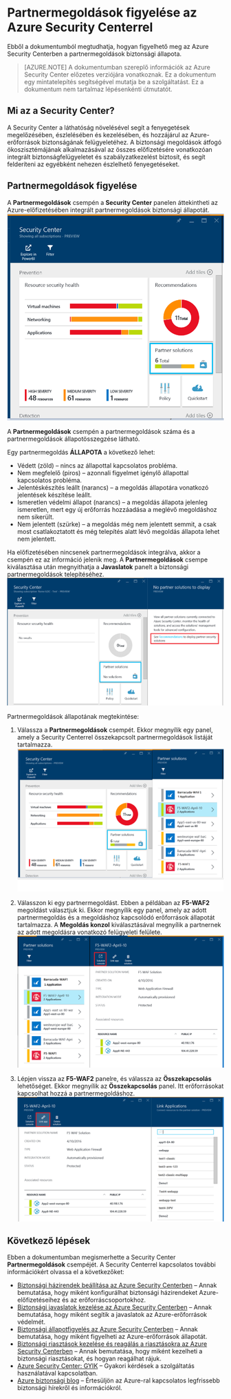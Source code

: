 <properties
   pageTitle="Partnermegoldások kezelése az Azure Security Centerben | Microsoft Azure"
   description="Ebből a dokumentumból megtudhatja, hogyan tekintheti át az Azure Security Centerben az Azure-előfizetésében integrált partnermegoldások biztonsági állapotát."
   services="security-center"
   documentationCenter="na"
   authors="TerryLanfear"
   manager="StevenPo"
   editor=""/>

<tags
   ms.service="security-center"
   ms.devlang="na"
   ms.topic="get-started-article"
   ms.tgt_pltfrm="na"
   ms.workload="na"
   ms.date="04/22/2016"
   ms.author="terrylan"/>

# Partnermegoldások figyelése az Azure Security Centerrel

Ebből a dokumentumból megtudhatja, hogyan figyelhető meg az Azure Security Centerben a partnermegoldások biztonsági állapota.

> [AZURE.NOTE] A dokumentumban szereplő információk az Azure Security Center előzetes verziójára vonatkoznak. Ez a dokumentum egy mintatelepítés segítségével mutatja be a szolgáltatást. Ez a dokumentum nem tartalmaz lépésenkénti útmutatót.

## Mi az a Security Center?
 A Security Center a láthatóság növelésével segít a fenyegetések megelőzésében, észlelésében és kezelésében, és hozzájárul az Azure-erőforrások biztonságának felügyeletéhez. A biztonsági megoldások átfogó ökoszisztémájának alkalmazásával az összes előfizetésére vonatkozóan integrált biztonságfelügyeletet és szabályzatkezelést biztosít, és segít felderíteni az egyébként nehezen észlelhető fenyegetéseket.

## Partnermegoldások figyelése

A **Partnermegoldások** csempén a **Security Center** panelen áttekintheti az Azure-előfizetésében integrált partnermegoldások biztonsági állapotát.
![Partnermegoldások csempe][1]

A **Partnermegoldások** csempén a partnermegoldások száma és a partnermegoldások állapotösszegzése látható.

Egy partnermegoldás **ÁLLAPOTA** a következő lehet:

- Védett (zöld) – nincs az állapottal kapcsolatos probléma.
- Nem megfelelő (piros) – azonnali figyelmet igénylő állapottal kapcsolatos probléma.
- Jelentéskészítés leállt (narancs) – a megoldás állapotára vonatkozó jelentések készítése leállt.
- Ismeretlen védelmi állapot (narancs) – a megoldás állapota jelenleg ismeretlen, mert egy új erőforrás hozzáadása a meglévő megoldáshoz nem sikerült.
- Nem jelentett (szürke) – a megoldás még nem jelentett semmit, a csak most csatlakoztatott és még telepítés alatt lévő megoldás állapota lehet nem jelentett.

Ha előfizetésében nincsenek partnermegoldások integrálva, akkor a csempén ez az információ jelenik meg. A **Partnermegoldások** csempe kiválasztása után megnyithatja a **Javaslatok** panelt a biztonsági partnermegoldások telepítéséhez.
![Nincsenek partnermegoldások][2]

Partnermegoldások állapotának megtekintése:

1. Válassza a **Partnermegoldások** csempét. Ekkor megnyílik egy panel, amely a Security Centerrel összekapcsolt partnermegoldások listáját tartalmazza.
![Partnermegoldások][3]

2. Válasszon ki egy partnermegoldást. Ebben a példában az **F5-WAF2** megoldást választjuk ki.  Ekkor megnyílik egy panel, amely az adott partnermegoldás és a megoldáshoz kapcsolódó erőforrások állapotát tartalmazza. A **Megoldás konzol** kiválasztásával megnyílik a partnernek az adott megoldásra vonatkozó felügyeleti felülete.
![Partnermegoldás részletei][4]

3. Lépjen vissza az **F5-WAF2** panelre, és válassza az **Összekapcsolás** lehetőséget. Ekkor megnyílik az **Összekapcsolás** panel. Itt erőforrásokat kapcsolhat hozzá a partnermegoldáshoz.
![Erőforrásokat hozzákapcsolása a partnermegoldáshoz][5]

## Következő lépések
Ebben a dokumentumban megismerhette a Security Center **Partnermegoldások** csempéjét. A Security Centerrel kapcsolatos további információkért olvassa el a következőket:

- [Biztonsági házirendek beállítása az Azure Security Centerben](security-center-policies.md) – Annak bemutatása, hogy miként konfigurálhat biztonsági házirendeket Azure-előfizetéseihez és az erőforráscsoportokhoz.
- [Biztonsági javaslatok kezelése az Azure Security Centerben](security-center-recommendations.md) – Annak bemutatása, hogy miként segítik a javaslatok az Azure-erőforrások védelmét.
- [Biztonsági állapotfigyelés az Azure Security Centerben](security-center-monitoring.md) – Annak bemutatása, hogy miként figyelheti az Azure-erőforrások állapotát.
- [Biztonsági riasztások kezelése és reagálás a riasztásokra az Azure Security Centerben](security-center-managing-and-responding-alerts.md) – Annak bemutatása, hogy miként kezelheti a biztonsági riasztásokat, és hogyan reagálhat rájuk.
- [Azure Security Center: GYIK](security-center-faq.md) – Gyakori kérdések a szolgáltatás használatával kapcsolatban.
- [Azure biztonsági blog](http://blogs.msdn.com/b/azuresecurity/) –  Értesüljön az Azure-ral kapcsolatos legfrissebb  biztonsági hírekről és információkról.

<!--Image references-->
[1]: ./media/security-center-partner-solutions/partner-solutions-tile.png
[2]: ./media/security-center-partner-solutions/no-partner-solutions-to-display.png
[3]: ./media/security-center-partner-solutions/partner-solutions.png
[4]: ./media/security-center-partner-solutions/partner-solutions-detail.png
[5]: ./media/security-center-partner-solutions/link-applications.png



<!--HONumber=Jun16_HO2-->



